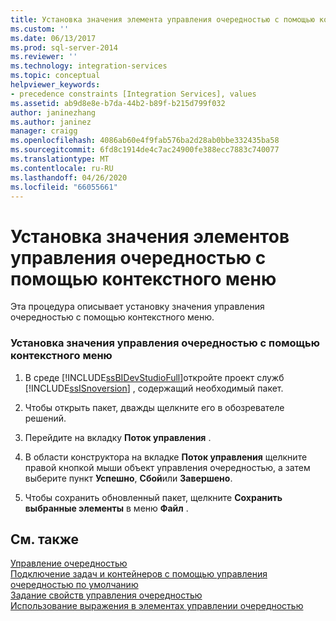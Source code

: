```yaml
---
title: Установка значения элемента управления очередностью с помощью контекстного меню | Документация Майкрософт
ms.custom: ''
ms.date: 06/13/2017
ms.prod: sql-server-2014
ms.reviewer: ''
ms.technology: integration-services
ms.topic: conceptual
helpviewer_keywords:
- precedence constraints [Integration Services], values
ms.assetid: ab9d8e8e-b7da-44b2-b89f-b215d799f032
author: janinezhang
ms.author: janinez
manager: craigg
ms.openlocfilehash: 4086ab60e4f9fab576ba2d28ab0bbe332435ba58
ms.sourcegitcommit: 6fd8c1914de4c7ac24900fe388ecc7883c740077
ms.translationtype: MT
ms.contentlocale: ru-RU
ms.lasthandoff: 04/26/2020
ms.locfileid: "66055661"
---
```

# <a name="set-the-value-of-a-precedence-constraint-by-using-the-shortcut-menu"></a>Установка значения элементов управления очередностью с помощью контекстного меню
  Эта процедура описывает установку значения управления очередностью с помощью контекстного меню.  
  
### <a name="to-set-the-precedence-constraint-value-using-the-shortcut-menu"></a>Установка значения управления очередностью с помощью контекстного меню  
  
1.  В среде [!INCLUDE[ssBIDevStudioFull](../includes/ssbidevstudiofull-md.md)]откройте проект служб [!INCLUDE[ssISnoversion](../includes/ssisnoversion-md.md)] , содержащий необходимый пакет.  
  
2.  Чтобы открыть пакет, дважды щелкните его в обозревателе решений.  
  
3.  Перейдите на вкладку **Поток управления** .  
  
4.  В области конструктора на вкладке **Поток управления** щелкните правой кнопкой мыши объект управления очередностью, а затем выберите пункт **Успешно**, **Сбой**или **Завершено**.  
  
5.  Чтобы сохранить обновленный пакет, щелкните **Сохранить выбранные элементы** в меню **Файл** .  
  
## <a name="see-also"></a>См. также  
 [Управление очередностью](control-flow/precedence-constraints.md)   
 [Подключение задач и контейнеров с помощью управления очередностью по умолчанию](../../2014/integration-services/connect-tasks-and-containers-by-using-a-default-precedence-constraint.md)   
 [Задание свойств управления очередностью](../../2014/integration-services/set-the-properties-of-a-precedence-constraint.md)   
 [Использование выражения в элементах управлении очередностью](../../2014/integration-services/use-an-expression-in-a-precedence-constraint.md)  
  
  

